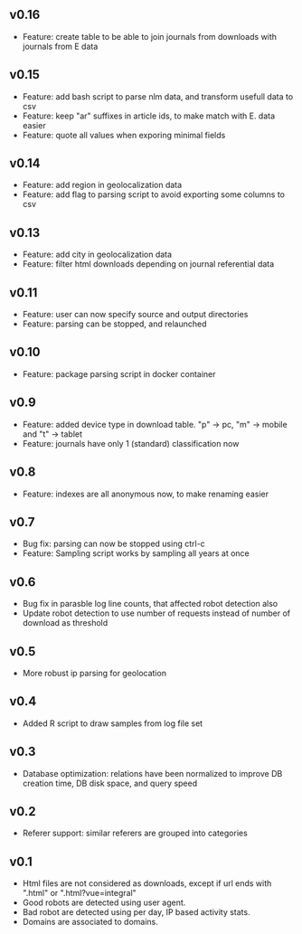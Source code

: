 ## v0.16

* Feature: create table to be able to join journals from downloads with journals from E data

## v0.15

* Feature: add bash script to parse nlm data, and transform usefull data to csv
* Feature: keep "ar" suffixes in article ids, to make match with E. data easier
* Feature: quote all values when exporing minimal fields

## v0.14

* Feature: add region in geolocalization data
* Feature: add flag to parsing script to avoid exporting some columns to csv

## v0.13

* Feature: add city in geolocalization data
* Feature: filter html downloads depending on journal referential data

## v0.11

* Feature: user can now specify source and output directories
* Feature: parsing can be stopped, and relaunched

## v0.10

* Feature: package parsing script in docker container

## v0.9

* Feature: added device type in download table. "p" -> pc, "m" -> mobile and "t" -> tablet
* Feature: journals have only 1 (standard) classification now

## v0.8

* Feature: indexes are all anonymous now, to make renaming easier

## v0.7

* Bug fix: parsing can now be stopped using ctrl-c
* Feature: Sampling script works by sampling all years at once

## v0.6

* Bug fix in parasble log line counts, that affected robot detection also
* Update robot detection to use number of requests instead of number of download as threshold

## v0.5

* More robust ip parsing for geolocation

## v0.4

* Added R script to draw samples from log file set

## v0.3

* Database optimization: relations have been normalized to improve DB creation time, DB disk space, and query speed

## v0.2

* Referer support: similar referers are grouped into categories

## v0.1

* Html files are not considered as downloads, except if url ends with ".html" or ".html?vue=integral"
* Good robots are detected using user agent.
* Bad robot are detected using per day, IP based activity stats.
* Domains are associated to domains.
